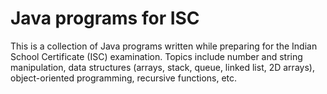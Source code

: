 # Java programs for ISC
This is a collection of Java programs written while preparing for the Indian School Certificate (ISC) examination. Topics include number and string manipulation, data structures (arrays, stack, queue, linked list, 2D arrays), object-oriented programming, recursive functions, etc.


